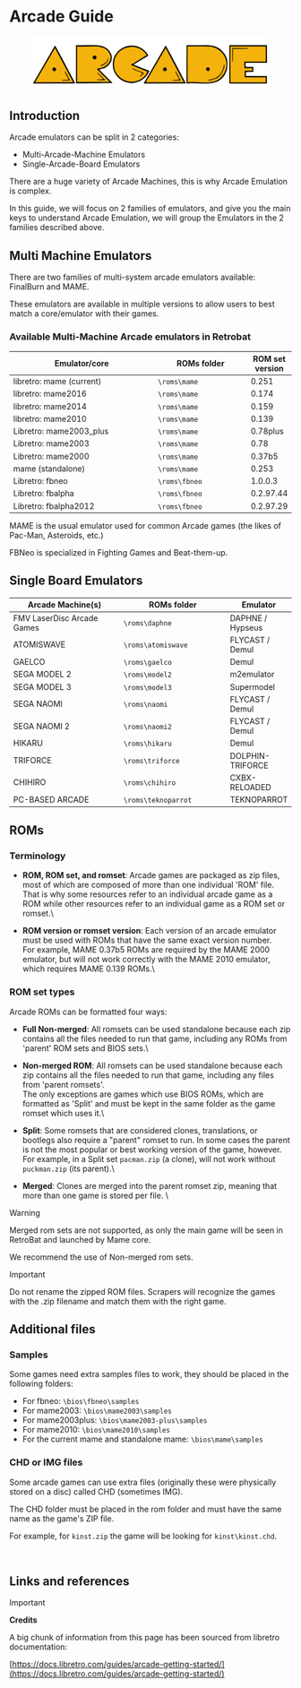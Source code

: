 # Arcade Guide

<div align="left">

<figure><img src="https://raw.githubusercontent.com/fabricecaruso/es-theme-carbon/52ff37c9e265587d006945a2ba695b5a962b3a3d/art/logos/arcade.svg" alt=""><figcaption></figcaption></figure>

</div>

## Introduction

Arcade emulators can be split in 2 categories:

* Multi-Arcade-Machine Emulators
* Single-Arcade-Board Emulators

There are a huge variety of Arcade Machines, this is why Arcade Emulation is complex.



In this guide, we will focus on 2 families of emulators, and give you the main keys to understand Arcade Emulation, we will group the Emulators in the 2 families described above.

## Multi Machine Emulators

There are two families of multi-system arcade emulators available: FinalBurn and MAME.&#x20;

These emulators are available in multiple versions to allow users to best match a core/emulator with their games.&#x20;

### Available Multi-Machine Arcade emulators in Retrobat

<table><thead><tr><th width="259">Emulator/core</th><th width="160">ROMs folder</th><th>ROM set version</th></tr></thead><tbody><tr><td>libretro: mame (current)</td><td><code>\roms\mame</code></td><td>0.251</td></tr><tr><td>libretro: mame2016</td><td><code>\roms\mame</code></td><td>0.174</td></tr><tr><td>libretro: mame2014</td><td><code>\roms\mame</code></td><td>0.159</td></tr><tr><td>libretro: mame2010</td><td><code>\roms\mame</code></td><td>0.139</td></tr><tr><td>Libretro: mame2003_plus</td><td><code>\roms\mame</code></td><td>0.78plus</td></tr><tr><td>Libretro: mame2003</td><td><code>\roms\mame</code></td><td>0.78</td></tr><tr><td>Libretro: mame2000</td><td><code>\roms\mame</code></td><td>0.37b5</td></tr><tr><td>mame (standalone)</td><td><code>\roms\mame</code></td><td>0.253</td></tr><tr><td>Libretro: fbneo</td><td><code>\roms\fbneo</code></td><td>1.0.0.3</td></tr><tr><td>Libretro: fbalpha</td><td><code>\roms\fbneo</code></td><td>0.2.97.44</td></tr><tr><td>Libretro: fbalpha2012</td><td><code>\roms\fbneo</code></td><td>0.2.97.29</td></tr></tbody></table>

MAME is the usual emulator used for common Arcade games (the likes of Pac-Man, Asteroids, etc.)

FBNeo is specialized in Fighting Games and Beat-them-up.



## Single Board Emulators

<table><thead><tr><th width="302">Arcade Machine(s)</th><th width="248">ROMs folder</th><th>Emulator</th></tr></thead><tbody><tr><td>FMV LaserDisc Arcade Games</td><td><code>\roms\daphne</code></td><td>DAPHNE / Hypseus</td></tr><tr><td>ATOMISWAVE</td><td><code>\roms\atomiswave</code></td><td>FLYCAST / Demul</td></tr><tr><td>GAELCO</td><td><code>\roms\gaelco</code></td><td>Demul</td></tr><tr><td>SEGA MODEL 2</td><td><code>\roms\model2</code></td><td>m2emulator</td></tr><tr><td>SEGA MODEL 3</td><td><code>\roms\model3</code></td><td>Supermodel</td></tr><tr><td>SEGA NAOMI</td><td><code>\roms\naomi</code></td><td>FLYCAST / Demul</td></tr><tr><td>SEGA NAOMI 2</td><td><code>\roms\naomi2</code></td><td>FLYCAST / Demul</td></tr><tr><td>HIKARU</td><td><code>\roms\hikaru</code></td><td>Demul</td></tr><tr><td>TRIFORCE</td><td><code>\roms\triforce</code></td><td>DOLPHIN-TRIFORCE</td></tr><tr><td>CHIHIRO</td><td><code>\roms\chihiro</code></td><td>CXBX-RELOADED</td></tr><tr><td>PC-BASED ARCADE</td><td><code>\roms\teknoparrot</code></td><td>TEKNOPARROT</td></tr></tbody></table>



## ROMs

### Terminology

* **ROM, ROM set, and romset**: Arcade games are packaged as zip files, most of which are composed of more than one individual 'ROM' file. \
  That is why some resources refer to an individual arcade game as a ROM while other resources refer to an individual game as a ROM set or romset.\

* **ROM version or romset version**: Each version of an arcade emulator must be used with ROMs that have the same exact version number. \
  For example, MAME 0.37b5 ROMs are required by the MAME 2000 emulator, but will not work correctly with the MAME 2010 emulator, which requires MAME 0.139 ROMs.\


### ROM set types

Arcade ROMs can be formatted four ways:

* **Full Non-merged**: All romsets can be used standalone because each zip contains all the files needed to run that game, including any ROMs from 'parent' ROM sets and BIOS sets.\

* **Non-merged ROM**: All romsets can be used standalone because each zip contains all the files needed to run that game, including any files from 'parent romsets'. \
  The only exceptions are games which use BIOS ROMs, which are formatted as 'Split' and must be kept in the same folder as the game romset which uses it.\

* **Split**: Some romsets that are considered clones, translations, or bootlegs also require a "parent" romset to run. In some cases the parent is not the most popular or best working version of the game, however. \
  For example, in a Split set `pacman.zip` (a clone), will not work without `puckman.zip` (its parent).\

* **Merged**: Clones are merged into the parent romset zip, meaning that more than one game is stored per file. \


> [!WARNING]
> Merged rom sets are not supported, as only the main game will be seen in RetroBat and launched by Mame core.&#x20;
>
> We recommend the use of Non-merged rom sets.


> [!IMPORTANT]
> Do not rename the zipped ROM files. Scrapers will recognize the games with the .zip filename and match them with the right game.

## Additional files

### Samples

Some games need extra samples files to work, they should be placed in the following folders:

* For fbneo: `\bios\fbneo\samples`
* For mame2003: `\bios\mame2003\samples`
* For mame2003plus: `\bios\mame2003-plus\samples`
* For mame2010: `\bios\mame2010\samples`
* For the current mame and standalone mame: `\bios\mame\samples`

### CHD or IMG files

Some arcade games can use extra files (originally these were physically stored on a disc) called CHD (sometimes IMG).&#x20;

The CHD folder must be placed in the rom folder and must have the same name as the game's ZIP file.&#x20;

For example, for `kinst.zip` the game will be looking for `kinst\kinst.chd`.

<div align="left">

<figure><img src="https://i.imgur.com/xl9iImN.png" alt=""><figcaption></figcaption></figure>

</div>

## Links and references

> [!IMPORTANT]
> **Credits**
> 
> A big chunk of information from this page has been sourced from libretro documentation:
> 
> [https://docs.libretro.com/guides/arcade-getting-started/](https://docs.libretro.com/guides/arcade-getting-started/)